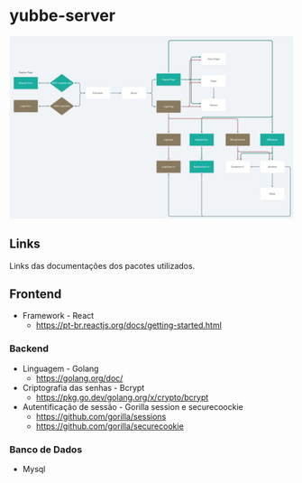 # yubbe-server



![alt text](https://github.com/GlermS/yubbe-server/blob/master/readme-files/Yubbe%402x.png "Logo Title Text 1")

 ## Links

Links das documentações dos pacotes utilizados.

## Frontend

- Framework -  React
  - https://pt-br.reactjs.org/docs/getting-started.html

### Backend

- Linguagem - Golang
  - https://golang.org/doc/
- Criptografia das senhas - Bcrypt
  - https://pkg.go.dev/golang.org/x/crypto/bcrypt
- Autentificação de sessão - Gorilla session e securecoockie
  - https://github.com/gorilla/sessions
  - https://github.com/gorilla/securecookie



### Banco de Dados

- Mysql

